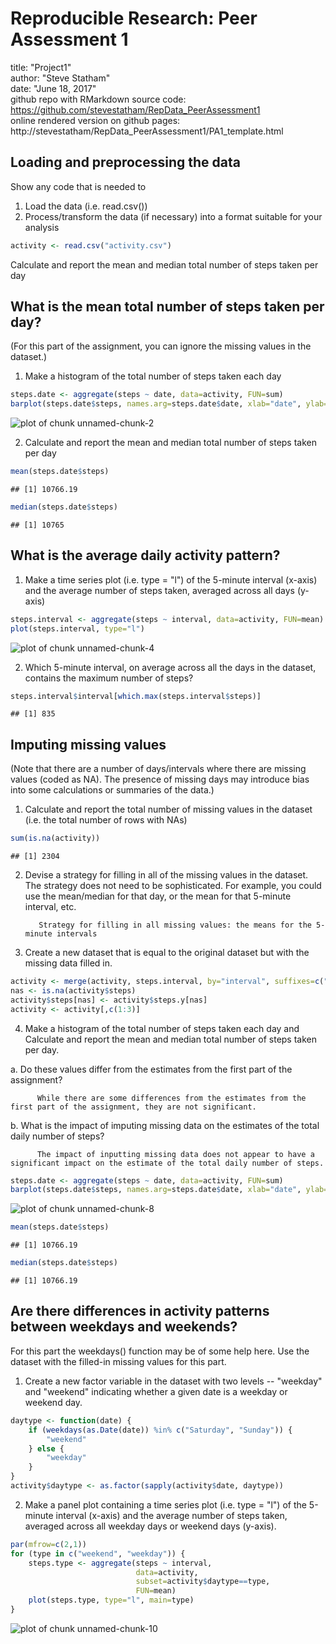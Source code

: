 Reproducible Research: Peer Assessment 1
========================================
title: "Project1"  
author: "Steve Statham"  
date: "June 18, 2017"  
github repo with RMarkdown source code:
https://github.com/stevestatham/RepData_PeerAssessment1  
online rendered version on github pages:
http://stevestatham/RepData_PeerAssessment1/PA1_template.html  

## Loading and preprocessing the data
Show any code that is needed to  
1. Load the data (i.e. read.csv())  
2. Process/transform the data (if necessary) into a format suitable for your analysis  

```r
activity <- read.csv("activity.csv")
```

Calculate and report the mean and median total number of steps taken per day
## What is the mean total number of steps taken per day?
(For this part of the assignment, you can ignore the missing values in the dataset.)  
1. Make a histogram of the total number of steps taken each day


```r
steps.date <- aggregate(steps ~ date, data=activity, FUN=sum)
barplot(steps.date$steps, names.arg=steps.date$date, xlab="date", ylab="steps")
```

![plot of chunk unnamed-chunk-2](figure/unnamed-chunk-2-1.png)

2. Calculate and report the mean and median total number of steps taken per day


```r
mean(steps.date$steps)
```

```
## [1] 10766.19
```

```r
median(steps.date$steps)
```

```
## [1] 10765
```

## What is the average daily activity pattern?

1. Make a time series plot (i.e. type = "l") of the 5-minute interval (x-axis) and the average number of steps taken, averaged across all days (y-axis)


```r
steps.interval <- aggregate(steps ~ interval, data=activity, FUN=mean)
plot(steps.interval, type="l")
```

![plot of chunk unnamed-chunk-4](figure/unnamed-chunk-4-1.png)

2. Which 5-minute interval, on average across all the days in the dataset, contains the maximum number of steps?


```r
steps.interval$interval[which.max(steps.interval$steps)]
```

```
## [1] 835
```


## Imputing missing values

(Note that there are a number of days/intervals where there are missing values (coded as NA). The presence of missing days may introduce bias into some calculations or summaries of the data.)  

1. Calculate and report the total number of missing values in the dataset (i.e. the total number of rows with NAs)


```r
sum(is.na(activity))
```

```
## [1] 2304
```

2. Devise a strategy for filling in all of the missing values in the dataset. The strategy does not need to be sophisticated. For example, you could use the mean/median for that day, or the mean for that 5-minute interval, etc.

          Strategy for filling in all missing values: the means for the 5-minute intervals

3. Create a new dataset that is equal to the original dataset but with the missing data filled in.


```r
activity <- merge(activity, steps.interval, by="interval", suffixes=c("",".y"))
nas <- is.na(activity$steps)
activity$steps[nas] <- activity$steps.y[nas]
activity <- activity[,c(1:3)]
```

4. Make a histogram of the total number of steps taken each day and Calculate and report the mean and median total number of steps taken per day.

a. Do these values differ from the estimates from the first part of the assignment?  

          While there are some differences from the estimates from the first part of the assignment, they are not significant.

b. What is the impact of imputing missing data on the estimates of the total daily number of steps?
          
          The impact of inputting missing data does not appear to have a significant impact on the estimate of the total daily number of steps.



```r
steps.date <- aggregate(steps ~ date, data=activity, FUN=sum)
barplot(steps.date$steps, names.arg=steps.date$date, xlab="date", ylab="steps")
```

![plot of chunk unnamed-chunk-8](figure/unnamed-chunk-8-1.png)

```r
mean(steps.date$steps)
```

```
## [1] 10766.19
```

```r
median(steps.date$steps)
```

```
## [1] 10766.19
```

## Are there differences in activity patterns between weekdays and weekends?

For this part the weekdays() function may be of some help here. Use the dataset with the filled-in missing values for this part.

1. Create a new factor variable in the dataset with two levels -- "weekday" and "weekend" indicating whether a given date is a weekday or weekend day.


```r
daytype <- function(date) {
    if (weekdays(as.Date(date)) %in% c("Saturday", "Sunday")) {
        "weekend"
    } else {
        "weekday"
    }
}
activity$daytype <- as.factor(sapply(activity$date, daytype))
```

2. Make a panel plot containing a time series plot (i.e. type = "l") of the 5-minute interval (x-axis) and the average number of steps taken, averaged across all weekday days or weekend days (y-axis).


```r
par(mfrow=c(2,1))
for (type in c("weekend", "weekday")) {
    steps.type <- aggregate(steps ~ interval,
                            data=activity,
                            subset=activity$daytype==type,
                            FUN=mean)
    plot(steps.type, type="l", main=type)
}
```

![plot of chunk unnamed-chunk-10](figure/unnamed-chunk-10-1.png)
